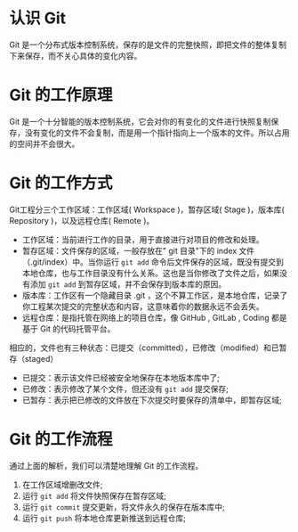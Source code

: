 # 认识 Git

Git 是一个分布式版本控制系统，保存的是文件的完整快照，即把文件的整体复制下来保存，而不关心具体的变化内容。

# Git 的工作原理

Git 是一个十分智能的版本控制系统，它会对你的有变化的文件进行快照复制保存，没有变化的文件不会复制，而是用一个指针指向上一个版本的文件。所以占用的空间并不会很大。

# Git 的工作方式

Git工程分三个工作区域：工作区域( Workspace )，暂存区域( Stage )，版本库( Repository )，以及远程仓库( Remote )。

* 工作区域：当前进行工作的目录，用于直接进行对项目的修改和处理。
* 暂存区域：文件保存的区域，一般存放在" git 目录"下的 index 文件（.git/index）中。当你运行 `git add` 命令后文件保存的区域，既没有提交到本地仓库，也与工作目录没有什么关系。这也是当你修改了文件之后，如果没有添加 `git add` 到暂存区域，并不会保存到版本库的原因。
* 版本库：工作区有一个隐藏目录 .git ，这个不算工作区，是本地仓库，记录了你工程某次提交的完整状态和内容，这意味着你的数据永远不会丢失。
* 远程仓库：是指托管在网络上的项目仓库，像 GitHub , GitLab , Coding 都是基于 Git 的代码托管平台。

相应的，文件也有三种状态：已提交（committed），已修改（modified）和已暂存（staged）

* 已提交：表示该文件已经被安全地保存在本地版本库中了;
* 已修改：表示修改了某个文件，但还没有 `git add` 提交保存;
* 已暂存：表示把已修改的文件放在下次提交时要保存的清单中，即暂存区域;

# Git 的工作流程

通过上面的解析，我们可以清楚地理解 Git 的工作流程。

1. 在工作区域增删改文件;
2. 运行 `git add` 将文件快照保存在暂存区域;
3. 运行 `git commit` 提交更新，将文件永久的保存在版本库中;
4. 运行 `git push` 将本地仓库更新推送到远程仓库;